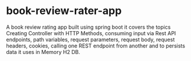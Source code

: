 # book-review-rater-app

A book review rating app built using spring boot it covers the topics Creating Controller with HTTP Methods, consuming input via Rest API endpoints, path variables, request parameters, request body, request headers, cookies, calling one REST endpoint from another and to persists data it uses in Memory H2 DB.
